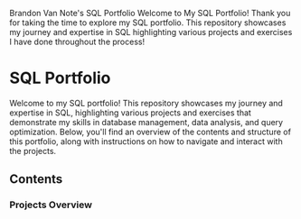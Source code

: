 Brandon Van Note's SQL Portfolio
Welcome to My SQL Portfolio!
Thank you for taking the time to explore my SQL portfolio. This repository showcases my journey and expertise in SQL highlighting various projects and exercises I have done throughout the process!

# SQL Portfolio

Welcome to my SQL portfolio! This repository showcases my journey and expertise in SQL, highlighting various projects and exercises that demonstrate my skills in database management, data analysis, and query optimization. Below, you'll find an overview of the contents and structure of this portfolio, along with instructions on how to navigate and interact with the projects.

## Contents

### Projects Overview
